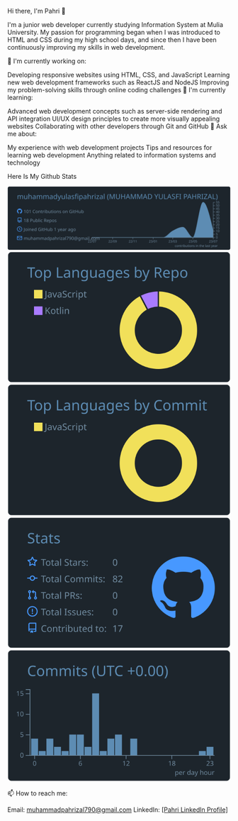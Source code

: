 Hi there, I'm Pahri 👋

I'm a junior web developer currently studying Information System at Mulia University. My passion for programming began when I was introduced to HTML and CSS during my high school days, and since then I have been continuously improving my skills in web development.

🔭 I'm currently working on:

Developing responsive websites using HTML, CSS, and JavaScript
Learning new web development frameworks such as ReactJS and NodeJS
Improving my problem-solving skills through online coding challenges
🌱 I'm currently learning:

Advanced web development concepts such as server-side rendering and API integration
UI/UX design principles to create more visually appealing websites
Collaborating with other developers through Git and GitHub
💬 Ask me about:

My experience with web development projects
Tips and resources for learning web development
Anything related to information systems and technology

Here Is My Github Stats

[![](https://raw.githubusercontent.com/muhammadyulasfipahrizal/pahri-github-stats/master/profile-summary-card-output/city_lights/0-profile-details.svg)](https://github.com/vn7n24fzkq/github-profile-summary-cards)
[![](https://raw.githubusercontent.com/muhammadyulasfipahrizal/pahri-github-stats/master/profile-summary-card-output/city_lights/1-repos-per-language.svg)](https://github.com/vn7n24fzkq/github-profile-summary-cards) [![](https://raw.githubusercontent.com/muhammadyulasfipahrizal/pahri-github-stats/master/profile-summary-card-output/city_lights/2-most-commit-language.svg)](https://github.com/vn7n24fzkq/github-profile-summary-cards)
[![](https://raw.githubusercontent.com/muhammadyulasfipahrizal/pahri-github-stats/master/profile-summary-card-output/city_lights/3-stats.svg)](https://github.com/vn7n24fzkq/github-profile-summary-cards) [![](https://raw.githubusercontent.com/muhammadyulasfipahrizal/pahri-github-stats/master/profile-summary-card-output/city_lights/4-productive-time.svg)](https://github.com/vn7n24fzkq/github-profile-summary-cards)


📫 How to reach me:

Email: muhammadpahrizal790@gmail.com
LinkedIn: [[Pahri Linkedln Profile]](https://www.linkedin.com/in/muhammad-yulasfi-pahrizal/)

<!---
muhammadyulasfipahrizal/muhammadyulasfipahrizal is a ✨ special ✨ repository because its `README.md` (this file) appears on your GitHub profile.
You can click the Preview link to take a look at your changes.
--->
